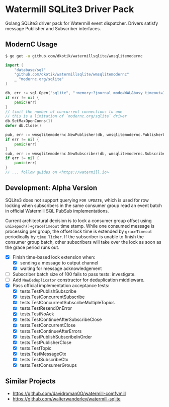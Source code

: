 # Watermill SQLite3 Driver Pack

Golang SQLite3 driver pack for Watermill event dispatcher. Drivers satisfy message Publisher and Subscriber interfaces.

## ModernC Usage

```sh
$ go get -u github.com/dkotik/watermillsqlite/wmsqlitemodernc
```

```go
import (
	"database/sql"
	"github.com/dkotik/watermillsqlite/wmsqlitemodernc"
	_ "modernc.org/sqlite"
)

db, err := sql.Open("sqlite", ":memory:?journal_mode=WAL&busy_timeout=1000&cache=shared")
if err != nil {
	panic(err)
}
// limit the number of concurrent connections to one
// this is a limitation of `modernc.org/sqlite` driver
db.SetMaxOpenConns(1)
defer db.Close()

pub, err := wmsqlitemodernc.NewPublisher(db, wmsqlitemodernc.PublisherOptions{})
if err != nil {
	panic(err)
}
sub, err := wmsqlitemodernc.NewSubscriber(db, wmsqlitemodernc.SubscriberOptions{})
if err != nil {
	panic(err)
}
// ... follow guides on <https://watermill.io>
```

## Development: Alpha Version

SQLite3 does not support querying `FOR UPDATE`, which is used for row locking when subscribers in the same consumer group read an event batch in official Watermill SQL PubSub implementations.

Current architectural decision is to lock a consumer group offset using `unixepoch()+graceTimeout` time stamp. While one consumed message is processing per group, the offset lock time is extended by `graceTimeout` periodically by `time.Ticker`. If the subscriber is unable to finish the consumer group batch, other subscribers will take over the lock as soon as the grace period runs out.

- [x] Finish time-based lock extension when:
    - [x] sending a message to output channel
    - [x] waiting for message acknowledgement
- [ ] Subscriber batch size of 100 fails to pass tests: investigate.
- [ ] Add `NewDeduplicator` constructor for deduplication middleware.
- [x] Pass official implementation acceptance tests:
    - [x] tests.TestPublishSubscribe
    - [x] tests.TestConcurrentSubscribe
    - [x] tests.TestConcurrentSubscribeMultipleTopics
    - [x] tests.TestResendOnError
    - [x] tests.TestNoAck
    - [x] tests.TestContinueAfterSubscribeClose
    - [x] tests.TestConcurrentClose
    - [x] tests.TestContinueAfterErrors
    - [x] tests.TestPublishSubscribeInOrder
    - [x] tests.TestPublisherClose
    - [x] tests.TestTopic
    - [x] tests.TestMessageCtx
    - [x] tests.TestSubscribeCtx
    - [x] tests.TestConsumerGroups

## Similar Projects

- <https://github.com/davidroman0O/watermill-comfymill>
- <https://github.com/walterwanderley/watermill-sqlite>
<!-- - <https://github.com/ov2b/watermill-sqlite3> - author requested removal of the mention, because it is a very rough draft - requires CGO for `mattn/go-sqlite3` dependency -->
